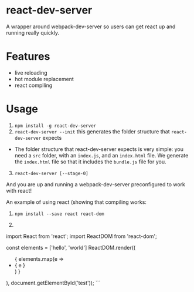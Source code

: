 # react-dev-server
A wrapper around webpack-dev-server so users can get react up and running really
quickly.

# Features
- live reloading
- hot module replacement
- react compiling

# Usage
1. `npm install -g react-dev-server`
2. `react-dev-server --init` this generates the folder structure that
    `react-dev-server` expects
  - The folder structure that react-dev-server expects is very simple: you
    need a `src` folder, with an `index.js`, and an `index.html` file. We
    generate the `index.html` file so that it includes the `bundle.js` file for
    you.
3. `react-dev-server [--stage-0]`

And you are up and running a webpack-dev-server preconfigured to work with react!

An example of using react (showing that compiling works:

1. `npm install --save react react-dom`
2. ```jsx
import React from 'react';
import ReactDOM from 'react-dom';

const elements = ['hello', 'world']
ReactDOM.render((
<div>
  <ul>
    {
      elements.map(e =>
        <li> { e } </li>)
    }
  </ul>
</div>
), document.getElementById('test'));
```
